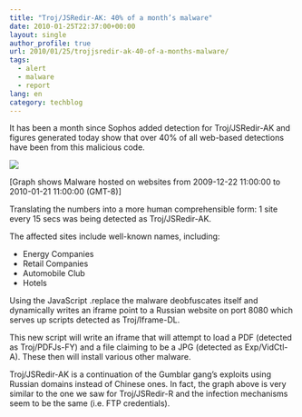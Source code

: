 ```yaml
---
title: "Troj/JSRedir-AK: 40% of a month’s malware"
date: 2010-01-25T22:37:00+00:00
layout: single
author_profile: true
url: 2010/01/25/trojjsredir-ak-40-of-a-months-malware/
tags:
  - alert
  - malware
  - report
lang: en
category: techblog
---
```

It has been a month since Sophos added detection for Troj/JSRedir-AK and figures generated today show that over 40% of all web-based detections have been from this malicious code.

<div>
  <a href="http://3.bp.blogspot.com/_vaUVXcmC3OI/S14Vf-CzbgI/AAAAAAAAAwI/9YvVqXMcP1c/s1600-h/manhattan1.jpg" imageanchor="1"><img border="0" src="http://3.bp.blogspot.com/_vaUVXcmC3OI/S14Vf-CzbgI/AAAAAAAAAwI/9YvVqXMcP1c/s640/manhattan1.jpg" /></a>
</div>

[Graph shows Malware hosted on websites from 2009-12-22 11:00:00 to 2010-01-21 11:00:00 (GMT-8)]

Translating the numbers into a more human comprehensible form: 1 site every 15 secs was being detected as Troj/JSRedir-AK.

The affected sites include well-known names, including:



  * Energy Companies
  * Retail Companies
  * Automobile Club
  * Hotels

Using the JavaScript .replace the malware deobfuscates itself and dynamically writes an iframe point to a Russian website on port 8080 which serves up scripts detected as Troj/Iframe-DL.

This new script will write an iframe that will attempt to load a PDF (detected as Troj/PDFJs-FY) and a file claiming to be a JPG (detected as Exp/VidCtl-A). These then will install various other malware.

Troj/JSRedir-AK is a continuation of the Gumblar gang’s exploits using Russian domains instead of Chinese ones. In fact, the graph above is very similar to the one we saw for Troj/JSRedir-R and the infection mechanisms seem to be the same (i.e. FTP credentials).